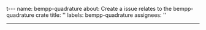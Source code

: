 t---
name: bempp-quadrature
about: Create a issue relates to the bempp-quadrature crate
title: ''
labels: bempp-quadrature
assignees: ''

---

